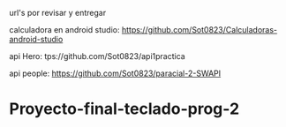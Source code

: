 url's por revisar y entregar 


calculadora en android studio: https://github.com/Sot0823/Calculadoras-android-studio

api Hero: tps://github.com/Sot0823/api1practica



api people: https://github.com/Sot0823/paracial-2-SWAPI



# Proyecto-final-teclado-prog-2
